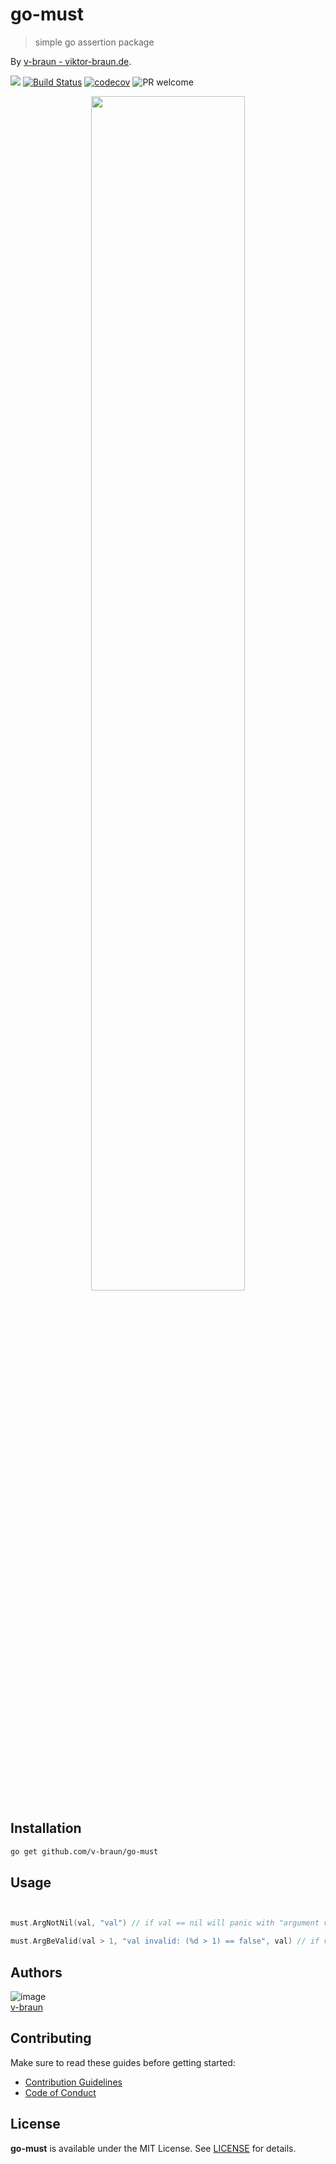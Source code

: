 # go-must
> simple go assertion package

By [v-braun - viktor-braun.de](https://viktor-braun.de).

[![](https://img.shields.io/github/license/v-braun/go-must.svg?style=flat-square)](https://github.com/v-braun/go-must/blob/master/LICENSE)
[![Build Status](https://img.shields.io/travis/v-braun/go-must.svg?style=flat-square)](https://travis-ci.org/v-braun/go-must)
[![codecov](https://codecov.io/gh/v-braun/go-must/branch/master/graph/badge.svg)](https://codecov.io/gh/v-braun/go-must)
![PR welcome](https://img.shields.io/badge/PR-welcome-green.svg?style=flat-square)

<p align="center">
<img width="70%" src="https://via.placeholder.com/800x480.png?text=this%20is%20a%20placeholder%20for%20the%20project%20banner" />
</p>



## Installation
```sh
go get github.com/v-braun/go-must
```



## Usage

``` go


must.ArgNotNil(val, "val") // if val == nil will panic with "argument val is nil"

must.ArgBeValid(val > 1, "val invalid: (%d > 1) == false", val) // if val <= 1 will panic with val invalid: (0 > 1) == false

```




## Authors

![image](https://avatars3.githubusercontent.com/u/4738210?v=3&amp;s=50)  
[v-braun](https://github.com/v-braun/)



## Contributing

Make sure to read these guides before getting started:
- [Contribution Guidelines](https://github.com/v-braun/go-must/blob/master/CONTRIBUTING.md)
- [Code of Conduct](https://github.com/v-braun/go-must/blob/master/CODE_OF_CONDUCT.md)

## License
**go-must** is available under the MIT License. See [LICENSE](https://github.com/v-braun/go-must/blob/master/LICENSE) for details.
